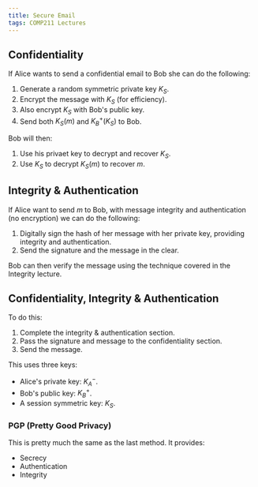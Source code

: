 ```yaml
---
title: Secure Email
tags: COMP211 Lectures
---
```

## Confidentiality
If Alice wants to send a confidential email to Bob she can do the following:

1. Generate a random symmetric private key $K_S$.
1. Encrypt the message with $K_S$ (for efficiency).
1. Also encrypt $K_S$ with Bob's public key.
1. Send both $K_S(m)$ and $K^+_B(K_S)$ to Bob.

Bob will then:

1. Use his privaet key to decrypt and recover $K_S$.
1. Use $K_S$ to decrypt $K_S(m)$ to recover $m$.

## Integrity & Authentication
If Alice want to send $m$ to Bob, with message integrity and authentication (no encryption) we can do the following:

1. Digitally sign the hash of her message with her private key, providing integrity and authentication.
1. Send the signature and the message in the clear.

Bob can then verify the message using the technique covered in the Integrity lecture.

## Confidentiality, Integrity & Authentication
To do this:

1. Complete the integrity & authentication section.
1. Pass the signature and message to the confidentiality section.
1. Send the message.

This uses three keys:

* Alice's private key: $K^-_A$.
* Bob's public key: $K^+_B$.
* A session symmetric key: $K_S$.

### PGP (Pretty Good Privacy)
This is pretty much the same as the last method. It provides:

* Secrecy
* Authentication
* Integrity
